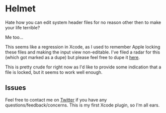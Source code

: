 Helmet
=====

Hate how you can edit system header files for no reason other then to make your life terrible? 

Me too...

This seems like a regression in Xcode, as I used to remember Apple locking these files and making the input view non-editable. I've filed a radar for this (which got marked as a dupe) but please feel free to dupe it [here](http://openradar.appspot.com/radar?id=6381406439604224).

This is pretty crude for right now as I'd like to provide some indication that a file is locked, but it seems to work well enough.

Issues
----

Feel free to contact me on [Twitter](https://www.twitter.com/brianmichel) if you have any questions/feedback/concerns. This is my first Xcode plugin, so I'm all ears. 
